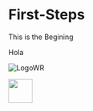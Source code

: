 # First-Steps
This is the Begining

Hola

![LogoWR](https://user-images.githubusercontent.com/1339349/191783230-5b506457-677b-49a2-a816-de538fe80c82.png)


<img src="https://user-images.githubusercontent.com/1339349/191783230-5b506457-677b-49a2-a816-de538fe80c82.png" width="48" align="center">

